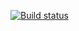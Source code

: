 [![Build status](https://ci.appveyor.com/api/projects/status/dg5leagf8powu1oj?svg=true)](https://ci.appveyor.com/project/Azize87/api-ci)
